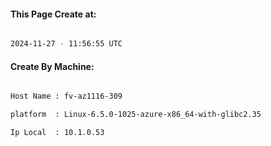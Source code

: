 
   
#### This Page Create at:

```bash

2024-11-27 - 11:56:55 UTC

```

#### Create By Machine:

```bash

Host Name : fv-az1116-309

platform  : Linux-6.5.0-1025-azure-x86_64-with-glibc2.35

Ip Local  : 10.1.0.53

```

